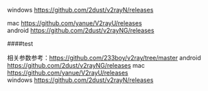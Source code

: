 windows  <https://github.com/2dust/v2rayN/releases>     

mac    <https://github.com/yanue/V2rayU/releases>     
android   <https://github.com/2dust/v2rayNG/releases>   

####test

相关参数参考：<https://github.com/233boy/v2ray/tree/master>
android   <https://github.com/2dust/v2rayNG/releases>
mac    <https://github.com/yanue/V2rayU/releases>  
windows  <https://github.com/2dust/v2rayN/releases>   